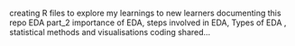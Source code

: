 creating R files to explore my learnings to new learners documenting this repo EDA part_2
importance of EDA, steps involved in EDA, Types of EDA , statistical methods and visualisations  coding shared...
